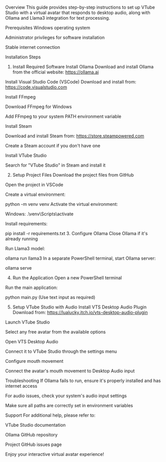 Overview
This guide provides step-by-step instructions to set up VTube Studio with a virtual avatar that responds to desktop audio, along with Ollama and Llama3 integration for text processing.

Prerequisites
Windows operating system

Administrator privileges for software installation

Stable internet connection

Installation Steps
1. Install Required Software
Install Ollama
Download and install Ollama from the official website: https://ollama.ai

Install Visual Studio Code (VSCode)
Download and install from: https://code.visualstudio.com

Install FFmpeg

Download FFmpeg for Windows

Add FFmpeg to your system PATH environment variable

Install Steam

Download and install Steam from: https://store.steampowered.com

Create a Steam account if you don't have one

Install VTube Studio

Search for "VTube Studio" in Steam and install it

2. Setup Project Files
Download the project files from GitHub

Open the project in VSCode

Create a virtual environment:

python -m venv venv
Activate the virtual environment:

Windows: .\venv\Scripts\activate

Install requirements:

pip install -r requirements.txt
3. Configure Ollama
Close Ollama if it's already running

Run Llama3 model:

ollama run llama3
In a separate PowerShell terminal, start Ollama server:

ollama serve

4. Run the Application
Open a new PowerShell terminal

Run the main application:

python main.py
(Use text input as required)

5. Setup VTube Studio with Audio
Install VTS Desktop Audio Plugin
Download from: https://lualucky.itch.io/vts-desktop-audio-plugin

Launch VTube Studio

Select any free avatar from the available options

Open VTS Desktop Audio

Connect it to VTube Studio through the settings menu

Configure mouth movement

Connect the avatar's mouth movement to Desktop Audio input

Troubleshooting
If Ollama fails to run, ensure it's properly installed and has internet access

For audio issues, check your system's audio input settings

Make sure all paths are correctly set in environment variables

Support
For additional help, please refer to:

VTube Studio documentation

Ollama GitHub repository

Project GitHub issues page

Enjoy your interactive virtual avatar experience!
